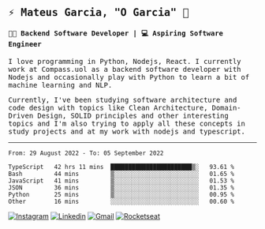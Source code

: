 
<samp>
  
## ⚡ Mateus Garcia, "O Garcia" :rocket: 
  

#### 👨‍💻 Backend Software Developer | 💻 Aspiring Software Engineer

  
I love programming in Python, Nodejs, React. I currently work at Compass.uol as a backend software developer with Nodejs and occasionally play with Python to learn a bit of machine learning and NLP.

  
Currently, I've been studying software architecture and code design with topics like Clean Architecture, Domain-Driven Design, SOLID principles and other interesting topics and I'm also trying to apply all these concepts in study projects and at my work with nodejs and typescript.

---

<!--START_SECTION:waka-->

```text
From: 29 August 2022 - To: 05 September 2022

TypeScript   42 hrs 11 mins  ███████████████████████▒░   93.61 %
Bash         44 mins         ▒░░░░░░░░░░░░░░░░░░░░░░░░   01.65 %
JavaScript   41 mins         ▒░░░░░░░░░░░░░░░░░░░░░░░░   01.53 %
JSON         36 mins         ▒░░░░░░░░░░░░░░░░░░░░░░░░   01.35 %
Python       25 mins         ▒░░░░░░░░░░░░░░░░░░░░░░░░   00.95 %
Other        16 mins         ░░░░░░░░░░░░░░░░░░░░░░░░░   00.60 %
```

<!--END_SECTION:waka-->
  
</samp>

[![Instagram](https://img.shields.io/badge/-Mateus%20Garcia-c080ff?style=flat-square&labelColor=c080ff&logo=instagram&logoColor=white&link=https://www.instagram.com/mpg.x)](https://www.instagram.com/mpg.x) 
[![Linkedin](https://img.shields.io/badge/-Mateus%20Garcia-c080ff?style=flat-square&logo=Linkedin&logoColor=white&link=https://www.linkedin.com/in/mpgxc)](https://www.linkedin.com/in/mpgxc) 
[![Gmail](https://img.shields.io/badge/-mpgx5.c@gmail.com-c080ff?style=flat-square&logo=Gmail&logoColor=white&link=mailto:diego.schell.f@gmail.com)](mailto:mpgx5.c@gmail.com)
[![Rocketseat](https://img.shields.io/badge/-Rocketseat%20Profile-c080ff?style=flat-square&labelColor=c080ff&logoColor=white&link=https://app.rocketseat.com.br/me/mpgxc)](https://app.rocketseat.com.br/me/mpgxc)
